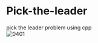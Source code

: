 # Pick-the-leader
pick the leader problem using cpp
<br>
![0401](https://user-images.githubusercontent.com/95617382/192416655-8a167d36-406b-4c7b-a500-900fe0d3f8f5.PNG)

